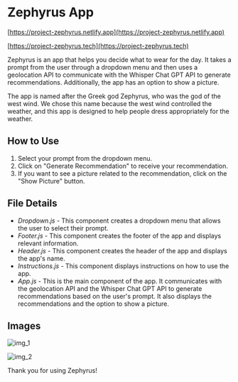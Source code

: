 # Zephyrus App

[https://project-zephyrus.netlify.app](https://project-zephyrus.netlify.app)

[https://project-zephyrus.tech](https://project-zephyrus.tech)

Zephyrus is an app that helps you decide what to wear for the day. It takes a prompt from the user through a dropdown menu and then uses a geolocation API to communicate with the Whisper Chat GPT API to generate recommendations. Additionally, the app has an option to show a picture.

The app is named after the Greek god Zephyrus, who was the god of the west wind. We chose this name because 
the west wind controlled the weather, and this app is designed to help people dress appropriately for the weather.

## How to Use

1. Select your prompt from the dropdown menu.
2. Click on "Generate Recommendation" to receive your recommendation.
3. If you want to see a picture related to the recommendation, click on the "Show Picture" button.

## File Details

- *Dropdown.js* - This component creates a dropdown menu that allows the user to select their prompt.
- *Footer.js* - This component creates the footer of the app and displays relevant information.
- *Header.js* - This component creates the header of the app and displays the app's name.
- *Instructions.js* - This component displays instructions on how to use the app.
- *App.js* - This is the main component of the app. It communicates with the geolocation API and the Whisper Chat GPT API to generate recommendations based on the user's prompt. It also displays the recommendations and the option to show a picture.

## Images

![img_1](https://user-images.githubusercontent.com/92644639/232327965-0a093560-7945-4ebd-a92f-74debacba22a.png)

![img_2](https://user-images.githubusercontent.com/92644639/232328150-b1e9d539-71a3-428e-b0e5-d91d801550a2.png)

Thank you for using Zephyrus!
